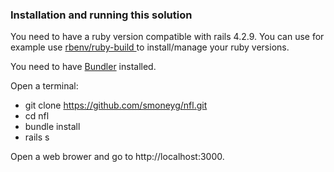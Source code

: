### Installation and running this solution

You need to have a ruby version compatible with rails 4.2.9. You can use for example use [rbenv/ruby-build ](https://github.com/rbenv/rbenv)to install/manage your ruby versions.

You need to have [Bundler](http://bundler.io/) installed.

Open a terminal:
* git clone https://github.com/smoneyg/nfl.git
* cd nfl
* bundle install
* rails s

Open a web brower and go to http://localhost:3000.
